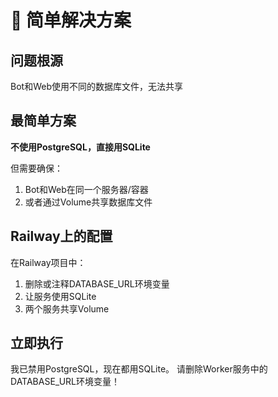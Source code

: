 # 🎯 简单解决方案

## 问题根源
Bot和Web使用不同的数据库文件，无法共享

## 最简单方案
**不使用PostgreSQL，直接用SQLite**

但需要确保：
1. Bot和Web在同一个服务器/容器
2. 或者通过Volume共享数据库文件

## Railway上的配置

在Railway项目中：
1. 删除或注释DATABASE_URL环境变量
2. 让服务使用SQLite
3. 两个服务共享Volume

## 立即执行

我已禁用PostgreSQL，现在都用SQLite。
请删除Worker服务中的DATABASE_URL环境变量！

